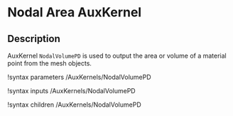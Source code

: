 # Nodal Area AuxKernel

## Description

AuxKernel `NodalVolumePD` is used to output the area or volume of a material point from the mesh objects.

!syntax parameters /AuxKernels/NodalVolumePD

!syntax inputs /AuxKernels/NodalVolumePD

!syntax children /AuxKernels/NodalVolumePD
